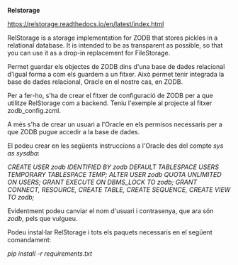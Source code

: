 **Relstorage**

https://relstorage.readthedocs.io/en/latest/index.html

RelStorage is a storage implementation for ZODB that stores pickles in a relational database. It is intended to be as 
transparent as possible, so that you can use it as a drop-in replacement for FileStorage.

Permet guardar els objectes de ZODB dins d'una base de dades relacional d'igual forma a com els guardem a un fitxer. 
Això permet tenir integrada la base de dades relacional, Oracle en el nostre cas, en ZODB.

Per a fer-ho, s'ha de crear el fitxer de configuració de ZODB per a que utilitze RelStorage com a backend. Teniu 
l'exemple al projecte al fitxer zodb_config.zcml.

A més s'ha de crear un usuari a l'Oracle en els permisos necessaris per a que ZODB pugue accedir a la base de dades.

El podeu crear en les següents instruccions a l'Oracle des del compte _sys as sysdba_:

_CREATE USER zodb IDENTIFIED BY zodb 
DEFAULT TABLESPACE USERS
TEMPORARY TABLESPACE TEMP;
ALTER USER zodb QUOTA UNLIMITED ON USERS;
GRANT EXECUTE ON DBMS_LOCK TO zodb;
GRANT CONNECT, RESOURCE, CREATE TABLE, CREATE SEQUENCE, CREATE VIEW TO zodb;_

Evidentment podeu canviar el nom d'usuari i contrasenya, que ara són _zodb_, pels que vulgueu.

Podeu instal·lar RelStorage i tots els paquets necessaris en el següent comandament:

_pip install -r requirements.txt_   